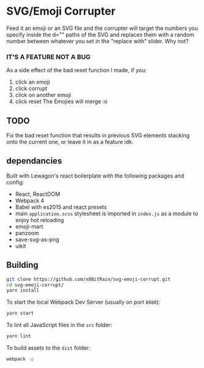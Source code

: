 # SVG/Emoji Corrupter



Feed it an emoji or an SVG file and the corrupter will target the numbers you specify inside the d="" paths of the SVG and replaces them with a random number between whatever you set in the "replace with" slider. Why not?

### IT'S A FEATURE NOT A BUG

As a side effect of the bad reset function I made, if you:
1. click an emoji
2. click corrupt
3. click on another emoji
4. click reset
The Emojies will merge :o

## TODO

Fix the bad reset function that results in previous SVG elements stacking onto the current one, or leave it in as a feature idk.

## dependancies

Built with Lewagon's react boilerplate with the following packages and config:

- React, ReactDOM
- Webpack 4
- Babel with es2015 and react presets
- main `application.scss` stylesheet is imported in `index.js` as a module to enjoy hot reloading
- emoji-mart 
- panzoom
- save-svg-as-png
- uikit

## Building

```bash
git clone https://github.com/x8BitRain/svg-emoji-corrupt.git
cd svg-emoji-corrupt/
yarn install
```

To start the local Webpack Dev Server (usually on port `8080`):

```bash
yarn start
```

To lint all JavaScript files in the `src` folder:

```bash
yarn lint
```

To build assets to the `dist` folder:

```bash
webpack -p
```
